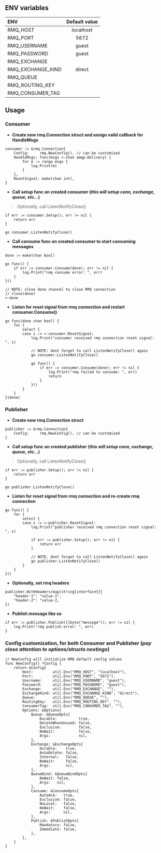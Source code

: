 ## ENV variables

| ENV                | Default value |
|:-------------------|:-------------:|
| RMQ_HOST           | localhost     |
| RMQ_PORT           | 5672          |
| RMQ_USERNAME       | guest         |
| RMQ_PASSWORD       | guest         |
| RMQ_EXCHANGE       |               |
| RMQ_EXCHANGE_KIND  | direct        |
| RMQ_QUEUE          |               |
| RMQ_ROUTING_KEY    |               |
| RMQ_CONSUMER_TAG   |               |

## Usage

### Consumer

* **Create new rmq.Connection struct and assign valid callback for HandleMsgs**
```
consumer := &rmq.Connection{
    Config:     rmq.NewConfig(), // can be customized
    HandleMsgs: func(msgs <-chan amqp.Delivery) {
        for m := range msgs {
            log.Print(m)
        }
    },
    ResetSignal: make(chan int),
}
```

* **Call setup func on created consumer (*this will setup conn, exchange, queue, etc...*)**
> Optionally, call ListenNotifyClose()
```
if err := consumer.Setup(); err != nil {
    return err
}

go consumer.ListenNotifyClose()
```

* **Call consume func on created consumer to start consuming messages**
```
done := make(chan bool)

go func() {
    if err := consumer.Consume(done); err != nil {
        log.Print("rmq consume error: ", err)
    }
}()

// NOTE: close done channel to close RMQ connection
// close(done)
<-done
```

* **Listen for reset signal from rmq connection and restart consumer.Consume()**
```
go func(done chan bool) {
	for {
		select {
		case s := <-consumer.ResetSignal:
			log.Print("consumer received rmq connection reset signal: ", s)

			// NOTE: dont forget to call ListenNotifyClose() again
			go consumer.ListenNotifyClose()

			go func() {
				if err := consumer.Consume(done); err != nil {
					log.Print("rmq failed to consume: ", err)
					return
				}
			}()
		}
	}
}(done)
```

### Publisher

* **Create new rmq.Connection struct**
```
publisher := &rmq.Connection{
    Config:     rmq.NewConfig(), // can be customized
}
```

* **Call setup func on created publisher (*this will setup conn, exchange, queue, etc...*)**
> Optionally, call ListenNotifyClose()
```
if err := publisher.Setup(); err != nil {
    return err
}

go publisher.ListenNotifyClose()
```

* **Listen for reset signal from rmq connection and re-create rmq connection**
```
go func() {
	for {
		select {
		case s := <-publisher.ResetSignal:
			log.Print("publisher received rmq connection reset signal: ", s)

			if err := publisher.Setup(); err != nil {
				return err
			}

			// NOTE: dont forget to call ListenNotifyClose() again
			go publisher.ListenNotifyClose()
		}
	}
}()
```

* **Optionally, set rmq headers**
```
publisher.WithHeaders(map[string]interface{}{
    "header-1": "value-1",
    "header-2": "value-2,
})
```

* **Publish message like so**
```
if err := publisher.Publish([]byte("message")); err != nil {
    log.Print("rmq publish error: ", err)
}
```

### Config customization, for both Consumer and Publisher (*pay close attention to options/structs nestings*)
```
// NewConfig will initialize RMQ default config values
func NewConfig() *Config {
	return &Config{
		Host:         util.Env("RMQ_HOST", "localhost"),
		Port:         util.Env("RMQ_PORT", "5672"),
		Username:     util.Env("RMQ_USERNAME", "guest"),
		Password:     util.Env("RMQ_PASSWORD", "guest"),
		Exchange:     util.Env("RMQ_EXCHANGE", ""),
		ExchangeKind: util.Env("RMQ_EXCHANGE_KIND", "direct"),
		Queue:        util.Env("RMQ_QUEUE", ""),
		RoutingKey:   util.Env("RMQ_ROUTING_KEY", ""),
		ConsumerTag:  util.Env("RMQ_CONSUMER_TAG", ""),
		Options: &Options{
			Queue: &QueueOpts{
				Durable:          true,
				DeleteWhenUnused: false,
				Exclusive:        false,
				NoWait:           false,
				Args:             nil,
			},
			Exchange: &ExchangeOpts{
				Durable:    true,
				AutoDelete: false,
				Internal:   false,
				NoWait:     false,
				Args:       nil,
			},
			QueueBind: &QueueBindOpts{
				NoWait: false,
				Args:   nil,
			},
			Consume: &ConsumeOpts{
				AutoAck:   true,
				Exclusive: false,
				NoLocal:   false,
				NoWait:    false,
				Args:      nil,
			},
			Publish: &PublishOpts{
				Mandatory: false,
				Immediate: false,
			},
		},
	}
}
```

